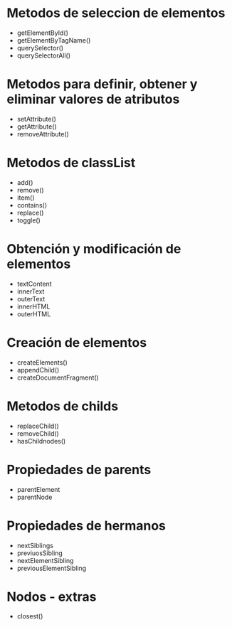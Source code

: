# Metodos de seleccion de elementos

- getElementById()
- getElementByTagName()
- querySelector()
- querySelectorAll()

# Metodos para definir, obtener y eliminar valores de atributos

- setAttribute()
- getAttribute()
- removeAttribute()

# Metodos de classList

- add()
- remove()
- item()
- contains()
- replace()
- toggle()

# Obtención y modificación de elementos

- textContent
- innerText
- outerText
- innerHTML
- outerHTML

# Creación de elementos

- createElements()
- appendChild()
- createDocumentFragment()

# Metodos de childs

- replaceChild()
- removeChild()
- hasChildnodes()

# Propiedades de parents

- parentElement
- parentNode

# Propiedades de hermanos

- nextSiblings
- previuosSibling
- nextElementSibling
- previousElementSibling

# Nodos - extras

- closest() 